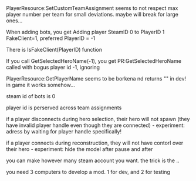 ##

PlayerResource:SetCustomTeamAssignment seems to not respect max player number per team for small deviations. maybe will break for large ones...

When adding bots, you get Adding player SteamID 0 to PlayerID 1 FakeClient=1, preferred PlayerID = -1

There is IsFakeClient(PlayerID) function

If you call GetSelectedHeroName(-1), you get PR:GetSelectedHeroName called with bogus player id -1, ignoring

PlayerResource:GetPlayerName seems to be borkena nd returns "" in dev! in game it works somehow...

steam id of bots is 0

player id is perserved across team assignments


if a player disconnects during hero selection, their hero will not spawn (they have invalid player handle even though they are connected)
	- experiment: adress by waiting for player handle specifically!

if a player connects during reconstruction, they will not have contorl over their hero
	- experiment: hide the model after pause and after

you can make however many steam account you want. the trick is the ..

you need 3 computers to develop a mod. 1 for dev, and 2 for testing